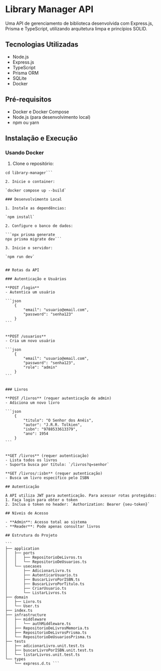 # Library Manager API

Uma API de gerenciamento de biblioteca desenvolvida com Express.js, Prisma e TypeScript, utilizando arquitetura limpa e princípios SOLID.

## Tecnologias Utilizadas

- Node.js
- Express.js
- TypeScript
- Prisma ORM
- SQLite
- Docker

## Pré-requisitos

- Docker e Docker Compose
- Node.js (para desenvolvimento local)
- npm ou yarn

## Instalação e Execução

### Usando Docker

1. Clone o repositório:

````git clone https://github.com/seu-usuario/library-manager.git
cd library-manager```

2. Inicie o container:

`docker compose up --build`

### Desenvolvimento Local

1. Instale as dependências:

`npm install`

2. Configure o banco de dados:

```npx prisma generate
npx prisma migrate dev```

3. Inicie o servidor:

`npm run dev`


## Rotas da API

### Autenticação e Usuários

**POST /login**
- Autentica um usuário

```json
    {
        "email": "usuario@email.com",
        "password": "senha123"
    }
```


**POST /usuarios**
- Cria um novo usuário

```json
    {
        "email": "usuario@email.com",
        "password": "senha123",
        "role": "admin"
    }
```


### Livros

**POST /livros** (requer autenticação de admin)
- Adiciona um novo livro

```json
    {
        "titulo": "O Senhor dos Anéis",
        "autor": "J.R.R. Tolkien",
        "isbn": "9788533613379",
        "ano": 1954
    }
```


**GET /livros** (requer autenticação)
- Lista todos os livros
- Suporta busca por título: `/livros?q=senhor`

**GET /livros/:isbn** (requer autenticação)
- Busca um livro específico pelo ISBN

## Autenticação

A API utiliza JWT para autenticação. Para acessar rotas protegidas:
1. Faça login para obter o token
2. Inclua o token no header: `Authorization: Bearer {seu-token}`

## Níveis de Acesso

- **Admin**: Acesso total ao sistema
- **Reader**: Pode apenas consultar livros

## Estrutura do Projeto

```
├── application
│   ├── ports
│   │   ├── RepositorioDeLivros.ts
│   │   └── RepositorioDeUsuarios.ts
│   └── usecases
│       ├── AdicionarLivro.ts
│       ├── AutenticarUsuario.ts
│       ├── BuscarLivroPorISBN.ts
│       ├── BuscarLivroPorTitulo.ts
│       ├── CriarUsuario.ts
│       └── ListarLivros.ts
├── domain
│   ├── Livro.ts
│   └── User.ts
├── index.ts
├── infrastructure
│   ├── middleware
│   │   └── authMiddleware.ts
│   ├── RepositorioDeLivrosMemoria.ts
│   ├── RepositorioDeLivrosPrisma.ts
│   └── RepositorioDeUsuariosPrisma.ts
├── tests
│   ├── adicionarLivro.unit.test.ts
│   ├── buscarLivroPorISBN.unit.test.ts
│   └── listarLivros.unit.test.ts
└── types
    └── express.d.ts ```
````
